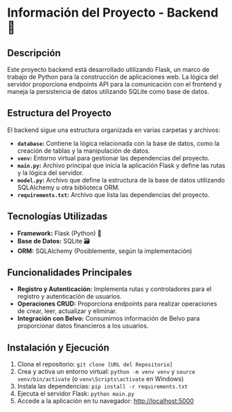 # Información del Proyecto - Backend 🐍

## Descripción
Este proyecto backend está desarrollado utilizando Flask, un marco de trabajo de Python para la construcción de aplicaciones web. La lógica del servidor proporciona endpoints API para la comunicación con el frontend y maneja la persistencia de datos utilizando SQLite como base de datos.

## Estructura del Proyecto
El backend sigue una estructura organizada en varias carpetas y archivos:

- **`database`:** Contiene la lógica relacionada con la base de datos, como la creación de tablas y la manipulación de datos.
- **`venv`:** Entorno virtual para gestionar las dependencias del proyecto.
- **`main.py`:** Archivo principal que inicia la aplicación Flask y define las rutas y la lógica del servidor.
- **`model.py`:** Archivo que define la estructura de la base de datos utilizando SQLAlchemy u otra biblioteca ORM.
- **`requirements.txt`:** Archivo que lista las dependencias del proyecto.

## Tecnologías Utilizadas
- **Framework:** Flask (Python) 🐍
- **Base de Datos:** SQLite 🗃️
- **ORM:** SQLAlchemy (Posiblemente, según la implementación)

## Funcionalidades Principales
- **Registro y Autenticación:** Implementa rutas y controladores para el registro y autenticación de usuarios.
- **Operaciones CRUD:** Proporciona endpoints para realizar operaciones de crear, leer, actualizar y eliminar.
- **Integración con Belvo:** Consumimos información de Belvo para proporcionar datos financieros a los usuarios.

## Instalación y Ejecución
1. Clona el repositorio: `git clone [URL del Repositorio]`
2. Crea y activa un entorno virtual: `python -m venv venv` y `source venv/bin/activate` (o `venv\Scripts\activate` en Windows)
3. Instala las dependencias: `pip install -r requirements.txt`
4. Ejecuta el servidor Flask: `python main.py`
5. Accede a la aplicación en tu navegador: [http://localhost:5000](http://localhost:5000)